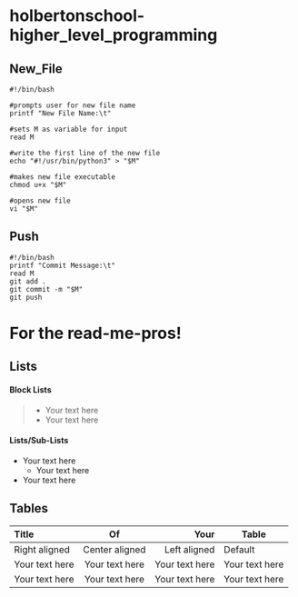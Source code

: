 # holbertonschool-higher_level_programming

## New_File

```
#!/bin/bash

#prompts user for new file name
printf "New File Name:\t"

#sets M as variable for input
read M

#write the first line of the new file
echo "#!/usr/bin/python3" > "$M"

#makes new file executable
chmod u+x "$M"

#opens new file
vi "$M"
```

## Push

```
#!/bin/bash
printf "Commit Message:\t"
read M
git add .
git commit -m "$M"
git push
```

# For the read-me-pros!

## Lists
#### Block Lists
>- Your text here
>- Your text here

#### Lists/Sub-Lists
- Your text here
  - Your text here
- Your text here

## Tables
Title | Of | Your | Table
:--|:--:|--:|--
Right aligned | Center aligned | Left aligned | Default
Your text here | Your text here | Your text here | Your text here
Your text here | Your text here | Your text here | Your text here
